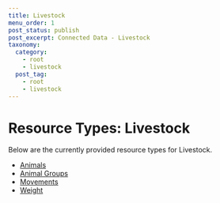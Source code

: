 ```yaml
---
title: Livestock
menu_order: 1
post_status: publish
post_excerpt: Connected Data - Livestock
taxonomy:
  category:
    - root
    - livestock
  post_tag:
    - root
    - livestock
---
```


# Resource Types: Livestock

Below are the currently provided resource types for Livestock.

- [Animals](/resource-types/livestock/animals.md)
- [Animal Groups](/resource-types/livestock/animal-group.md)
- [Movements](/resource-types/livestock/movements)
- [Weight](/resource-types/livestock/weights)